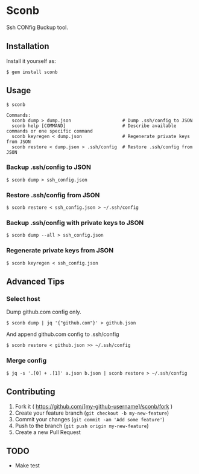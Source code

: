 # Sconb

Ssh CONfig Buckup tool.

## Installation

Install it yourself as:

    $ gem install sconb

## Usage

    $ sconb

    Commands:
      sconb dump > dump.json                   # Dump .ssh/config to JSON
      sconb help [COMMAND]                     # Describe available commands or one specific command
      sconb keyregen < dump.json               # Regenerate private keys from JSON
      sconb restore < dump.json > .ssh/config  # Restore .ssh/config from JSON

### Backup .ssh/config to JSON

    $ sconb dump > ssh_config.json

### Restore .ssh/config from JSON

    $ sconb restore < ssh_config.json > ~/.ssh/config

### Backup .ssh/config with private keys to JSON

    $ sconb dump --all > ssh_config.json

### Regenerate private keys from JSON

    $ sconb keyregen < ssh_config.json

## Advanced Tips

### Select host

Dump github.com config only.

    $ sconb dump | jq '{"github.com"}' > github.json

And append github.com config to .ssh/config

    $ sconb restore < github.json >> ~/.ssh/config

### Merge config

    $ jq -s '.[0] + .[1]' a.json b.json | sconb restore > ~/.ssh/config

## Contributing

1. Fork it ( https://github.com/[my-github-username]/sconb/fork )
2. Create your feature branch (`git checkout -b my-new-feature`)
3. Commit your changes (`git commit -am 'Add some feature'`)
4. Push to the branch (`git push origin my-new-feature`)
5. Create a new Pull Request

## TODO

- Make test
